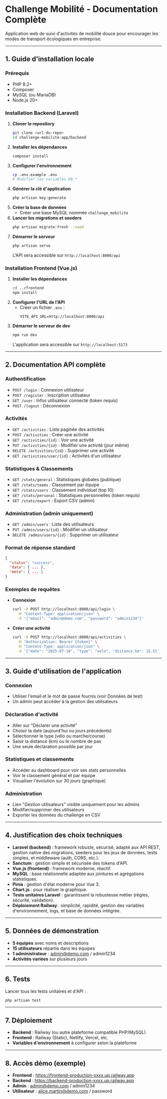 # Challenge Mobilité - Documentation Complète

Application web de suivi d'activités de mobilité douce pour encourager les modes de transport écologiques en entreprise.

---

## 1. Guide d'installation locale

### Prérequis
- PHP 8.2+
- Composer
- MySQL (ou MariaDB)
- Node.js 20+

### Installation Backend (Laravel)
1. **Cloner le repository**
   ```bash
   git clone <url-du-repo>
   cd challenge-mobilite-app/backend
   ```
2. **Installer les dépendances**
   ```bash
   composer install
   ```
3. **Configurer l'environnement**
   ```bash
   cp .env.example .env
   # Modifier les variables DB_*
   ```
4. **Générer la clé d'application**
   ```bash
   php artisan key:generate
   ```
5. **Créer la base de données**
   - Créer une base MySQL nommée `challenge_mobilite`
6. **Lancer les migrations et seeders**
   ```bash
   php artisan migrate:fresh --seed
   ```
7. **Démarrer le serveur**
   ```bash
   php artisan serve
   ```
   L'API sera accessible sur `http://localhost:8000/api`

### Installation Frontend (Vue.js)
1. **Installer les dépendances**
   ```bash
   cd ../frontend
   npm install
   ```
2. **Configurer l'URL de l'API**
   - Créer un fichier `.env` :
     ```
     VITE_API_URL=http://localhost:8000/api
     ```
3. **Démarrer le serveur de dev**
   ```bash
   npm run dev
   ```
   L'application sera accessible sur `http://localhost:5173`

---

## 2. Documentation API complète

### Authentification
- `POST /login` : Connexion utilisateur
- `POST /register` : Inscription utilisateur
- `GET /user` : Infos utilisateur connecté (token requis)
- `POST /logout` : Déconnexion

### Activités
- `GET /activities` : Liste paginée des activités
- `POST /activities` : Créer une activité
- `GET /activities/{id}` : Voir une activité
- `PUT /activities/{id}` : Modifier une activité (jour même)
- `DELETE /activities/{id}` : Supprimer une activité
- `GET /activities/user/{id}` : Activités d'un utilisateur

### Statistiques & Classements
- `GET /stats/general` : Statistiques globales (publique)
- `GET /stats/teams` : Classement par équipe
- `GET /stats/users` : Classement individuel (top 10)
- `GET /stats/personal` : Statistiques personnelles (token requis)
- `GET /stats/export` : Export CSV (admin)

### Administration (admin uniquement)
- `GET /admin/users` : Liste des utilisateurs
- `PUT /admin/users/{id}` : Modifier un utilisateur
- `DELETE /admin/users/{id}` : Supprimer un utilisateur

### Format de réponse standard
```json
{
  "status": "success",
  "data": { ... },
  "meta": { ... }
}
```

### Exemples de requêtes
- **Connexion**
  ```bash
  curl -X POST http://localhost:8000/api/login \
    -H "Content-Type: application/json" \
    -d '{"email": "admin@demo.com", "password": "admin1234"}'
  ```
- **Créer une activité**
  ```bash
  curl -X POST http://localhost:8000/api/activities \
    -H "Authorization: Bearer {token}" \
    -H "Content-Type: application/json" \
    -d '{"date": "2025-07-10", "type": "velo", "distance_km": 15.5}'
  ```

---

## 3. Guide d'utilisation de l'application

### Connexion
- Utiliser l'email et le mot de passe fournis (voir Données de test)
- Un admin peut accéder à la gestion des utilisateurs

### Déclaration d'activité
- Aller sur "Déclarer une activité"
- Choisir la date (aujourd'hui ou jours précédents)
- Sélectionner le type (vélo ou marche/course)
- Saisir la distance (km) ou le nombre de pas
- Une seule déclaration possible par jour

### Statistiques et classements
- Accéder au dashboard pour voir ses stats personnelles
- Voir le classement général et par équipe
- Visualiser l'évolution sur 30 jours (graphique)

### Administration
- Lien "Gestion utilisateurs" visible uniquement pour les admins
- Modifier/supprimer des utilisateurs
- Exporter les données du challenge en CSV

---

## 4. Justification des choix techniques

- **Laravel (backend)** : framework robuste, sécurisé, adapté aux API REST, gestion native des migrations, seeders pour les jeux de données, tests simples, et middleware (auth, CORS, etc.).
- **Sanctum** : gestion simple et sécurisée des tokens d'API.
- **Vue.js (frontend)** : framework moderne, réactif.
- **MySQL** : base relationnelle adaptée aux jointures et agrégations statistiques.
- **Pinia** : gestion d'état moderne pour Vue 3.
- **Chart.js** : pour réaliser le graphique.
- **Tests unitaires Laravel** : garantissent la robustesse métier (règles, sécurité, validation).
- **Déploiement Railway** : simplicité, rapidité, gestion des variables d'environnement, logs, et base de données intégrée.

---

## 5. Données de démonstration

- **5 équipes** avec noms et descriptions
- **15 utilisateurs** répartis dans les équipes
- **1 administrateur** : admin@demo.com / admin1234
- **Activités variées** sur plusieurs jours

---

## 6. Tests

Lancer tous les tests unitaires et d'API :
```bash
php artisan test
```

---

## 7. Déploiement

- **Backend** : Railway (ou autre plateforme compatible PHP/MySQL)
- **Frontend** : Railway (Static), Netlify, Vercel, etc.
- **Variables d'environnement** à configurer selon la plateforme

---

## 8. Accès démo (exemple)

- **Frontend** : https://frontend-production-xxxx.up.railway.app
- **Backend** : https://backend-production-xxxx.up.railway.app
- **Admin** : admin@demo.com / admin1234
- **Utilisateur** : alice.martin@demo.com / password


